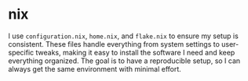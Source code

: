 # nix

I use `configuration.nix`, `home.nix`, and `flake.nix` to ensure my setup is consistent. These files handle everything from system settings to user-specific tweaks, making it easy to install the software I need and keep everything organized. The goal is to have a reproducible setup, so I can always get the same environment with minimal effort.
